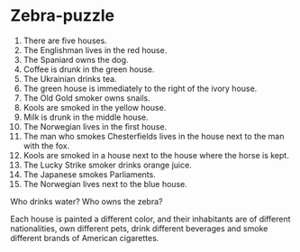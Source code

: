 # Zebra-puzzle

1. There are five houses.
2. The Englishman lives in the red house.
3. The Spaniard owns the dog.
4. Coffee is drunk in the green house.
5. The Ukrainian drinks tea.
6. The green house is immediately to the right of the ivory house.
7. The Old Gold smoker owns snails.
8. Kools are smoked in the yellow house.
9. Milk is drunk in the middle house.
10. The Norwegian lives in the first house.
11. The man who smokes Chesterfields lives in the house next to the man with the fox.
12. Kools are smoked in a house next to the house where the horse is kept.
13. The Lucky Strike smoker drinks orange juice.
14. The Japanese smokes Parliaments.
15. The Norwegian lives next to the blue house.

Who drinks water? Who owns the zebra?

Each house is painted a different color, and their inhabitants are of different nationalities, own different pets, drink different beverages and smoke different brands of American cigarettes.
